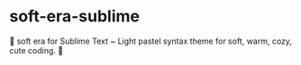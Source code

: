 # soft-era-sublime
 🌸 soft era for Sublime Text ~ Light pastel syntax theme for soft, warm, cozy, cute coding. 🌱
